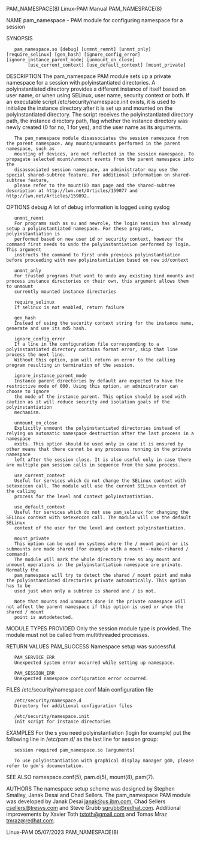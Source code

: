 PAM_NAMESPACE(8)						       Linux-PAM Manual							      PAM_NAMESPACE(8)

NAME
       pam_namespace - PAM module for configuring namespace for a session

SYNOPSIS

       pam_namespace.so [debug] [unmnt_remnt] [unmnt_only] [require_selinux] [gen_hash] [ignore_config_error] [ignore_instance_parent_mode] [unmount_on_close]
			[use_current_context] [use_default_context] [mount_private]

DESCRIPTION
       The pam_namespace PAM module sets up a private namespace for a session with polyinstantiated directories. A polyinstantiated directory provides a
       different instance of itself based on user name, or when using SELinux, user name, security context or both. If an executable script
       /etc/security/namespace.init exists, it is used to initialize the instance directory after it is set up and mounted on the polyinstantiated directory.
       The script receives the polyinstantiated directory path, the instance directory path, flag whether the instance directory was newly created (0 for no,
       1 for yes), and the user name as its arguments.

       The pam_namespace module disassociates the session namespace from the parent namespace. Any mounts/unmounts performed in the parent namespace, such as
       mounting of devices, are not reflected in the session namespace. To propagate selected mount/unmount events from the parent namespace into the
       disassociated session namespace, an administrator may use the special shared-subtree feature. For additional information on shared-subtree feature,
       please refer to the mount(8) man page and the shared-subtree description at http://lwn.net/Articles/159077 and http://lwn.net/Articles/159092.

OPTIONS
       debug
	   A lot of debug information is logged using syslog

       unmnt_remnt
	   For programs such as su and newrole, the login session has already setup a polyinstantiated namespace. For these programs, polyinstantiation is
	   performed based on new user id or security context, however the command first needs to undo the polyinstantiation performed by login. This argument
	   instructs the command to first undo previous polyinstantiation before proceeding with new polyinstantiation based on new id/context

       unmnt_only
	   For trusted programs that want to undo any existing bind mounts and process instance directories on their own, this argument allows them to unmount
	   currently mounted instance directories

       require_selinux
	   If selinux is not enabled, return failure

       gen_hash
	   Instead of using the security context string for the instance name, generate and use its md5 hash.

       ignore_config_error
	   If a line in the configuration file corresponding to a polyinstantiated directory contains format error, skip that line process the next line.
	   Without this option, pam will return an error to the calling program resulting in termination of the session.

       ignore_instance_parent_mode
	   Instance parent directories by default are expected to have the restrictive mode of 000. Using this option, an administrator can choose to ignore
	   the mode of the instance parent. This option should be used with caution as it will reduce security and isolation goals of the polyinstantiation
	   mechanism.

       unmount_on_close
	   Explicitly unmount the polyinstantiated directories instead of relying on automatic namespace destruction after the last process in a namespace
	   exits. This option should be used only in case it is ensured by other means that there cannot be any processes running in the private namespace
	   left after the session close. It is also useful only in case there are multiple pam session calls in sequence from the same process.

       use_current_context
	   Useful for services which do not change the SELinux context with setexeccon call. The module will use the current SELinux context of the calling
	   process for the level and context polyinstantiation.

       use_default_context
	   Useful for services which do not use pam_selinux for changing the SELinux context with setexeccon call. The module will use the default SELinux
	   context of the user for the level and context polyinstantiation.

       mount_private
	   This option can be used on systems where the / mount point or its submounts are made shared (for example with a mount --make-rshared / command).
	   The module will mark the whole directory tree so any mount and unmount operations in the polyinstantiation namespace are private. Normally the
	   pam_namespace will try to detect the shared / mount point and make the polyinstantiated directories private automatically. This option has to be
	   used just when only a subtree is shared and / is not.

	   Note that mounts and unmounts done in the private namespace will not affect the parent namespace if this option is used or when the shared / mount
	   point is autodetected.

MODULE TYPES PROVIDED
       Only the session module type is provided. The module must not be called from multithreaded processes.

RETURN VALUES
       PAM_SUCCESS
	   Namespace setup was successful.

       PAM_SERVICE_ERR
	   Unexpected system error occurred while setting up namespace.

       PAM_SESSION_ERR
	   Unexpected namespace configuration error occurred.

FILES
       /etc/security/namespace.conf
	   Main configuration file

       /etc/security/namespace.d
	   Directory for additional configuration files

       /etc/security/namespace.init
	   Init script for instance directories

EXAMPLES
       For the <service>s you need polyinstantiation (login for example) put the following line in /etc/pam.d/<service> as the last line for session group:

       session required pam_namespace.so [arguments]

       To use polyinstantiation with graphical display manager gdm, please refer to gdm's documentation.

SEE ALSO
       namespace.conf(5), pam.d(5), mount(8), pam(7).

AUTHORS
       The namespace setup scheme was designed by Stephen Smalley, Janak Desai and Chad Sellers. The pam_namespace PAM module was developed by Janak Desai
       <janak@us.ibm.com>, Chad Sellers <csellers@tresys.com> and Steve Grubb <sgrubb@redhat.com>. Additional improvements by Xavier Toth <txtoth@gmail.com>
       and Tomas Mraz <tmraz@redhat.com>.

Linux-PAM								  05/07/2023							      PAM_NAMESPACE(8)
